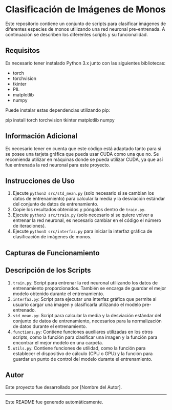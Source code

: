 # Clasificación de Imágenes de Monos

Este repositorio contiene un conjunto de scripts para clasificar imágenes de diferentes especies de monos utilizando una red neuronal pre-entrenada. A continuación se describen los diferentes scripts y su funcionalidad.

## Requisitos

Es necesario tener instalado Python 3.x junto con las siguientes bibliotecas:

- torch
- torchvision
- tkinter
- PIL
- matplotlib
- numpy

Puede instalar estas dependencias utilizando pip:

pip install torch torchvision tkinter matplotlib numpy


## Información Adicional

Es necesario tener en cuenta que este código está adaptado tanto para si se posee una tarjeta gráfica que pueda usar CUDA como una que no. Se recomienda utilizar en máquinas donde se pueda utilizar CUDA, ya que así fue entrenada la red neuronal para este proyecto.

## Instrucciones de Uso

1. Ejecute `python3 src/std_mean.py` (solo necesario si se cambian los datos de entrenamiento) para calcular la media y la desviación estándar del conjunto de datos de entrenamiento.
2. Copie los resultados obtenidos y póngalos dentro de `train.py`.
3. Ejecute `python3 src/train.py` (solo necesario si se quiere volver a entrenar la red neuronal, es necesario cambiar en el código el número de iteraciones).
4. Ejecute `python3 src/interfaz.py` para iniciar la interfaz gráfica de clasificación de imágenes de monos.

## Capturas de Funcionamiento


## Descripción de los Scripts

1. `train.py`: Script para entrenar la red neuronal utilizando los datos de entrenamiento proporcionados. También se encarga de guardar el mejor modelo obtenido durante el entrenamiento.
2. `interfaz.py`: Script para ejecutar una interfaz gráfica que permite al usuario cargar una imagen y clasificarla utilizando el modelo pre-entrenado.
3. `std_mean.py`: Script para calcular la media y la desviación estándar del conjunto de datos de entrenamiento, necesarios para la normalización de datos durante el entrenamiento.
4. `functions.py`: Contiene funciones auxiliares utilizadas en los otros scripts, como la función para clasificar una imagen y la función para encontrar el mejor modelo en una carpeta.
5. `utils.py`: Contiene funciones de utilidad, como la función para establecer el dispositivo de cálculo (CPU o GPU) y la función para guardar un punto de control del modelo durante el entrenamiento.

## Autor

Este proyecto fue desarrollado por [Nombre del Autor].

---
Este README fue generado automáticamente.
